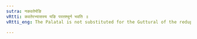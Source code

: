 ```yaml
---
sutra: नकवतेर्यङि
vRtti: कवतेरभ्यासस्य यङि परतश्चुर्न भवति ॥
vRtti_eng: The Palatal is not substituted for the Guttural of the reduplicate of कु (कवते) in the Intensive.

---
```

